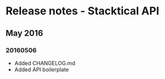 # Release notes - Stacktical API
## May 2016        
### 20160506    
* Added CHANGELOG.md
* Added API boilerplate
